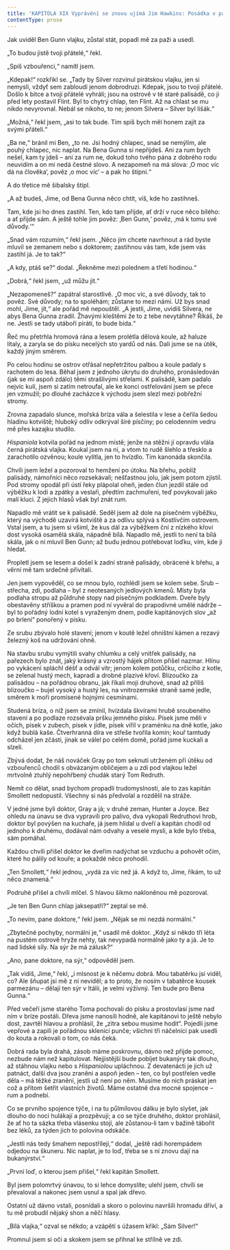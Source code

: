 ```yaml
---
title: 'KAPITOLA XIX Vyprávění se znovu ujímá Jim Hawkins: Posádka v palisádě'
contentType: prose
---
```


<section>

Jak uviděl Ben Gunn vlajku, zůstal stát, popadl mě za paži a usedl.

„To budou jistě tvoji přátelé,“ řekl.

„Spíš vzbouřenci,“ namítl jsem.

„Kdepak!“ rozkřikl se. „Tady by Silver rozvinul pirátskou vlajku, jen si nemysli, vždyť sem zabloudí jenom dobrodruzi. Kdepak, jsou to tvoji přátelé. Došlo k bitce a tvoji přátelé vyhráli; jsou na ostrově v té staré palisádě, co ji před lety postavil Flint. Byl to chytrý chlap, ten Flint. Až na chlast se mu nikdo nevyrovnal. Nebál se nikoho, to ne; jenom Silvera – Silver byl lišák.“

„Možná,“ řekl jsem, „asi to tak bude. Tím spíš bych měl honem zajít za svými přáteli.“

„Ba ne,“ bránil mi Ben, „to ne. Jsi hodný chlapec, snad se nemýlím, ale pouhý chlapec, nic naplat. Na Bena Gunna si nepřijdeš. Ani za rum bych nešel, kam ty jdeš – ani za rum ne, dokud toho tvého pána z dobrého rodu neuvidím a on mi nedá čestné slovo. A nezapomeň na má slova: ‚O moc víc dá na člověka‘, pověz ‚o moc víc‘ – a pak ho štípni.“

A do třetice mě šibalsky štípl.

„A až budeš, Jime, od Bena Gunna něco chtít, víš, kde ho zastihneš.

Tam, kde jsi ho dnes zastihl. Ten, kdo tam přijde, ať drží v ruce něco bílého: a ať přijde sám. A ještě tohle jim pověz: ‚Ben Gunn,‘ pověz, ‚má k tomu své důvody.‘“

„Snad vám rozumím,“ řekl jsem. „Něco jim chcete navrhnout a rád byste mluvil se zemanem nebo s doktorem; zastihnou vás tam, kde jsem vás zastihl já. Je to tak?“

„A kdy, ptáš se?“ dodal. „Řekněme mezi polednem a třetí hodinou.“

„Dobrá,“ řekl jsem, „už můžu jít.“

„Nezapomeneš?“ zapátral starostlivě. „O moc víc, a své důvody, tak to pověz. Své důvody; na to spoléhám; zůstane to mezi námi. Už bys snad mohl, Jime, jít,“ ale pořád mě nepouštěl. „A jestli, Jime, uvidíš Silvera, ne abys Bena Gunna zradil. Žhavými kleštěmi že to z tebe nevytáhne? Říkáš, že ne. Jestli se tady utáboří piráti, to bude bída.“

Řeč mu přetrhla hromová rána a lesem prolétla dělová koule, až haluze lítaly, a zaryla se do písku necelých sto yardů od nás. Dali jsme se na útěk, každý jiným směrem.

Po celou hodinu se ostrov otřásal nepřetržitou palbou a koule padaly s rachotem do lesa. Běhal jsem z jednoho úkrytu do druhého, pronásledován (jak se mi aspoň zdálo) těmi strašlivými střelami. K palisádě, kam padalo nejvíc kulí, jsem si zatím netroufal, ale ke konci ostřelování jsem se přece jen vzmužil; po dlouhé zacházce k východu jsem slezl mezi pobřežní stromy.

Zrovna zapadalo slunce, mořská bríza vála a šelestila v lese a čeřila šedou hladinu kotviště; hluboký odliv odkrýval širé písčiny; po celodenním vedru mě přes kazajku studilo.

_Hispaniola_ kotvila pořád na jednom místě; jenže na stěžni jí opravdu vlála černá pirátská vlajka. Koukal jsem na ni, a vtom to rudě šlehlo a třesklo a zarachotilo ozvěnou; koule vylítla, jen to hvízdlo. Tím kanonáda skončila.

Chvíli jsem ležel a pozoroval to hemžení po útoku. Na břehu, poblíž palisády, námořníci něco rozsekávali; nešťastnou jolu, jak jsem potom zjistil. Pod stromy opodál při ústí řeky plápolal oheň, jeden člun jezdil stále od výběžku k lodi a zpátky a veslaři, předtím zachmuření, teď povykovali jako malí kluci. Z jejich hlasů však byl znát rum.

Napadlo mě vrátit se k palisádě. Seděl jsem až dole na písečném výběžku, který na východě uzavírá kotviště a za odlivu splývá s Kostlivčím ostrovem. Vstal jsem, a tu jsem si všiml, že kus dál za výběžkem ční z nízkého křoví dost vysoká osamělá skála, nápadně bílá. Napadlo mě, jestli to není ta bílá skála, jak o ní mluvil Ben Gunn; až budu jednou potřebovat loďku, vím, kde ji hledat.

Propletl jsem se lesem a došel k zadní straně palisády, obrácené k břehu, a věrní mě tam srdečně přivítali.

Jen jsem vypověděl, co se mnou bylo, rozhlédl jsem se kolem sebe. Srub – střecha, zdi, podlaha – byl z neotesaných jedlových kmenů. Místy byla podlaha stropu až půldruhé stopy nad písečným podkladem. Dveře byly obestavěny stříškou a pramen pod ní vyvěral do prapodivné umělé nádrže – byl to pořádný lodní kotel s vyraženým dnem, podle kapitánových slov „až po brlení“ ponořený v písku.

Ze srubu zbývalo holé stavení; jenom v koutě ležel ohništní kámen a rezavý železný koš na udržování ohně.

Na stavbu srubu vymýtili svahy chlumku a celý vnitřek palisády, na pařezech bylo znát, jaký krásný a vzrostlý hájek přitom přišel nazmar. Hlínu po vykácení spláchl déšť a odvál vítr; jenom kolem potůčku, crčícího z kotle, se zelenal hustý mech, kapradí a drobné plazivé křoví. Blizoučko za palisádou – na pořádnou obranu, jak říkali moji druhové, snad až příliš blizoučko – bujel vysoký a hustý les, na vnitrozemské straně samé jedle, směrem k moři promísené hojnými cesmínami.

Studená bríza, o níž jsem se zmínil, hvízdala škvírami hrubě sroubeného stavení a po podlaze rozsévala pršku jemného písku. Písek jsme měli v očích, písek v zubech, písek v jídle, písek vířil v praménku na dně kotle, jako když bublá kaše. Čtverhranná díra ve střeše tvořila komín; kouř tamtudy odcházel jen zčásti, jinak se válel po celém domě, pořád jsme kuckali a slzeli.

Zbývá dodat, že náš nováček Gray po tom seknutí utrženém při útěku od vzbouřenců chodil s obvázaným obličejem a u zdi pod vlajkou ležel mrtvolně ztuhlý nepohřbený chudák starý Tom Redruth.

Nemít co dělat, snad bychom propadli trudomyslnosti, ale to zas kapitán Smollett nedopustil. Všechny si nás předvolal a rozdělil na stráže.

V jedné jsme byli doktor, Gray a já; v druhé zeman, Hunter a Joyce. Bez ohledu na únavu se dva vypravili pro palivo, dva vykopali Redruthovi hrob, doktor byl povýšen na kuchaře, já jsem hlídal u dveří a kapitán chodil od jednoho k druhému, dodával nám odvahy a veselé mysli, a kde bylo třeba, sám pomáhal.

Každou chvíli přišel doktor ke dveřím nadýchat se vzduchu a pohovět očím, které ho pálily od kouře; a pokaždé něco prohodil.

„Ten Smollett,“ řekl jednou, „vydá za víc než já. A když to, Jime, říkám, to už něco znamená.“

Podruhé přišel a chvíli mlčel. S hlavou šikmo nakloněnou mě pozoroval.

„Je ten Ben Gunn chlap jaksepatří?“ zeptal se mě.

„To nevím, pane doktore,“ řekl jsem. „Nějak se mi nezdá normální.“

„Zbytečné pochyby, normální je,“ usadil mě doktor. „Když si někdo tři léta na pustém ostrově hryže nehty, tak nevypadá normálně jako ty a já. Je to nad lidské síly. Na sýr že má zálusk?“

„Ano, pane doktore, na sýr,“ odpověděl jsem.

„Tak vidíš, Jime,“ řekl, „i mlsnost je k něčemu dobrá. Mou tabatěrku jsi viděl, co? Ale šňupat jsi mě z ní neviděl; a to proto, že nosím v tabatěrce kousek parmezánu – dělají ten sýr v Itálii, je velmi výživný. Ten bude pro Bena Gunna.“

Před večeří jsme starého Toma pochovali do písku a prostovlasí jsme nad ním v bríze postáli. Dřeva jsme nanosili hodně, ale kapitánovi to ještě nebylo dost, zavrtěl hlavou a prohlásil, že „zítra sebou musíme hodit“. Pojedli jsme vepřové a zapili je pořádnou sklenicí punče; všichni tři náčelníci pak usedli do kouta a rokovali o tom, co nás čeká.

Dobrá rada byla drahá, zásob máme poskrovnu, dávno než přijde pomoc, nezbude nám než kapitulovat. Nejjistější bude pobíjet bukanýry tak dlouho, až stáhnou vlajku nebo s _Hispaniolou_ upláchnou. Z devatenácti je jich už patnáct, další dva jsou zraněni a aspoň jeden – ten, co byl postřelen vedle děla – má těžké zranění, jestli už není po něm. Musíme do nich práskat jen což a přitom šetřit vlastních životů. Máme ostatně dva mocné spojence – rum a podnebí.

Co se prvního spojence týče, i na tu půlmílovou dálku je bylo slyšet, jak dlouho do noci hulákají a prozpěvují; a co se týče druhého, doktor prohlásil, že ať ho ta sázka třeba vlásenku stojí, ale zůstanou-li tam v bažině tábořit bez léků, za týden jich to polovina odskáče.

„Jestli nás tedy šmahem nepostřílejí,“ dodal, „ještě rádi horempádem odjedou na škuneru. Nic naplat, je to loď, třeba se s ní znovu dají na bukanýrství.“

„První loď, o kterou jsem přišel,“ řekl kapitán Smollett.

Byl jsem polomrtvý únavou, to si lehce domyslíte; ulehl jsem, chvíli se převaloval a nakonec jsem usnul a spal jak dřevo.

Ostatní už dávno vstali, posnídali a skoro o polovinu navršili hromadu dříví, a tu mě probudil nějaký shon a něčí hlasy.

„Bílá vlajka,“ ozval se někdo; a vzápětí s úžasem křikl: „Sám Silver!“

Promnul jsem si oči a skokem jsem se přihnal ke střílně ve zdi.

</section>

[^1]: Matróz – námořník. _Pozn. red._

[^2]: Klnout – klít, nadávat. _Pozn. red._

[^3]: Švadronit – rychle drmolivě mluvit. _Pozn. red._

[^4]: Sešlý, vetchý. _Pozn. red._

[^5]: Smotaný žvýkací tabák. _Pozn. red._

[^6]: Nádoba na uchovávání troudu, tj. suché, snadno zápalné látky. _Pozn. red._

[^7]: Přístroj k určování místa podle polohy hvězd. _Pozn. red._

[^8]: Kyvadlové hodiny. _Pozn. red._

[^9]: Dovětek, dodatek. _Pozn. red._

[^10]: Kloun – mohutná špičatá zbraň umístěná pod čarou ponoru na přídi. Svým hrotem sloužila k proražení boku nepřátelské lodi. _Pozn. red._

[^11]: Šalupa – dlouhý člun určený k dopravě mezi kotvící lodí a břehem. _Pozn. red._

[^12]: Staré přísloví (15. stol.), „kdo chodí kolem močálu, bažiny, ten se nachladí“, tj. nelze jednat nečestně bez následků. _Pozn. red._

[^13]: Parduna – součást pevného lanoví, zadní a postranní lano slouží k výstuze stěžňů a čnělek. _Pozn. red._

[^14]: Jola – otevřený sportovní člun s plachtami. _Pozn. red._

[^15]: Zábradlí, ohrazení. _Pozn. red._

[^16]: Brzo bylo vzbouřenců jen osm, námořník ze škuneru, postřelený panem Trelawneyem, ještě ten večer zranění podlehl. Ti, co zůstali, se to ovšem dověděli až později.

[^17]: Kosatka – trojúhelníková plachta nad přídí lodi. _Pozn. red._

[^18]: Stěh – lano spojující stěžeň s trupem a zajišťující jeho lepší stabilitu. _Pozn. red_.

[^19]: Fidibus – papírovýsmotek, jímž se podpaluje dýmka nebo svíčka. _Pozn. red_.

[^20]: Cvičit na povel. _Pozn. red_.

[^21]: Mlýnské kameny. _Pozn. red._

